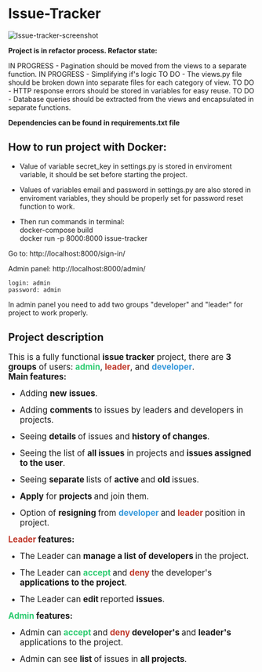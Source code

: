 # Issue-Tracker
![Issue-tracker-screenshot](https://user-images.githubusercontent.com/85451799/132257394-008c47b4-1aa6-4219-9ed1-00a11ed195c4.png)



**Project is in refactor process. Refactor state:**

IN PROGRESS - Pagination should be moved from the views to a separate function.
IN PROGRESS - Simplifying if's logic 
TO DO - The views.py file should be broken down into separate files for each category of view.
TO DO - HTTP response errors should be stored in variables for easy reuse.
TO DO - Database queries should be extracted from the views and encapsulated in separate functions.


**Dependencies can be found in requirements.txt file**

## How to run project with Docker: <br>

- Value of variable secret_key in settings.py is stored in enviroment variable, it should be set before starting the project.
- Values of variables email and password in settings.py are also stored in enviroment variables, they should be properly set for password reset function to work.

- Then run commands in terminal: <br>
docker-compose build  <br>
docker run -p 8000:8000 issue-tracker

Go to: http://localhost:8000/sign-in/

Admin panel: http://localhost:8000/admin/

    login: admin
    password: admin

In admin panel you need to add two groups "developer" and "leader" for project to work properly.

## Project description

<p><span style="font-size:1.2em">This is a fully functional <strong>issue tracker</strong> project, there are
            <strong>3
                groups</strong> of users: <span style="color:#2ecc71"><strong>admin</strong></span>, <span
                style="color:#c0392b"><strong>leader</strong></span>, and <span
                style="color:#3498db"><strong>developer</strong></span>.<br /><strong>Main features:</strong></span></p>
    <ul>
        <li>
            <p><span style="font-size:1.2em">Adding <strong>new</strong> <strong>issues</strong>.</span></p>
        </li>
        <li>
            <p><span style="font-size:1.2em">Adding <strong>comments </strong>to issues by leaders and developers in
                    projects.</span></p>
        </li>
        <li>
            <p><span style="font-size:1.2em">Seeing <strong>details </strong>of issues and <strong>history of
                        changes</strong>.</span></p>
        </li>
        <li>
            <p><span style="font-size:1.2em">Seeing the list of <strong>all issues</strong> in projects and <strong>issues
                        assigned to the user</strong>.</span></p>
        </li>
        <li>
            <p><span style="font-size:1.2em">Seeing <strong>separate </strong>lists of <strong>active </strong>and
                    <strong>old </strong>issues.</span></p>
        </li>
        <li>
            <p><span style="font-size:1.2em"><strong>Apply</strong> for <strong>projects </strong>and join them.</span>
            </p>
        </li>
        <li>
            <p><span style="font-size:1.2em">
                    Option of <strong>resigning </strong>from <strong><span style="color:#3498db">developer
                        </span></strong>and <strong><span style="color:#c0392b">leader </span></strong>position in
                    project.</span></p>
        </li>
    </ul>
    <p><span style="font-size:1.2em"><strong><span style="color:#c0392b">
                    Leader </span>features:</strong></span></p>
    <ul>
        <li>
            <p><span style="font-size:1.2em">The Leader can <strong>manage a list of developers </strong>in the project.</span>
            </p>
        </li>
        <li>
            <p><span style="font-size:1.2em">The Leader can <strong><span style="color:#2ecc71">accept </span></strong>and
                    <strong><span style="color:#c0392b">deny </span></strong>the developer's <strong>applications to the
                        project</strong>.</span></p>
        </li>
        <li>
            <p><span style="font-size:1.2em">The Leader can <strong>edit </strong>reported <strong>issues</strong>.</span>
            </p>
        </li>
    </ul>
    <p><span style="font-size:1.2em"><strong><span style="color:#2ecc71">Admin </span>features:</strong></span></p>
    <ul>
        <li>
            <p><span style="font-size:1.2em">Admin can&nbsp;<strong><span style="color:#2ecc71">accept
                        </span></strong>and
                    <strong><span style="color:#c0392b">deny&nbsp;</span>developer's </strong>and <strong>leader's
                    </strong>applications to the project.</span></p>
        </li>
        <li>
            <p><span style="font-size:1.2em">Admin can see <strong>list </strong>of issues in <strong>all
                        projects</strong>.</span></p>
        </li>
